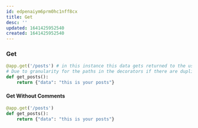 ```yaml
---
id: edpenaiym6prm0hc1nff8cx
title: Get
desc: ''
updated: 1641425952540
created: 1641425952540
---
```



### Get

```python
@app.get('/posts') # in this instance this data gets returned to the user at 127.0.0.1:8000/posts
# Due to granularity for the paths in the decorators if there are duplicates then the first one that matches is chosen
def get_posts():
    return {"data": "this is your posts"}
```

#### Get Without Comments

```python
@app.get('/posts')
def get_posts():
    return {"data": "this is your posts"}
```
